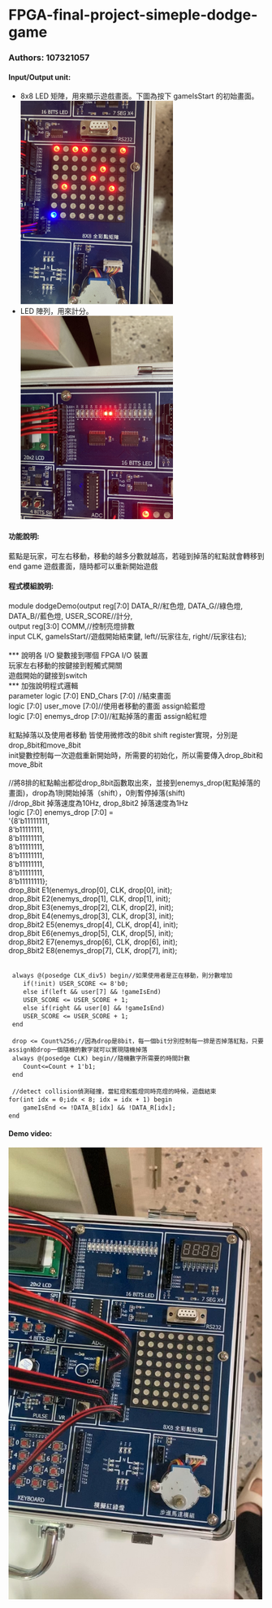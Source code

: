 # FPGA-final-project-simeple-dodge-game 
### Authors: 107321057

#### Input/Output unit:<br>
* 8x8 LED 矩陣，用來顯示遊戲畫面。下圖為按下 gameIsStart 的初始畫面。<br>
<img src="https://github.com/Moonleaves/FPGA-final-project-simeple-dodge-game/blob/main/images/IMG_9091.jpeg" width="300"/><br>
* LED 陣列，用來計分。<br>
<img src="https://github.com/Moonleaves/FPGA-final-project-simeple-dodge-game/blob/main/images/IMG_9093.jpeg" width="300"/><br>

#### 功能說明:<br>
藍點是玩家，可左右移動，移動的越多分數就越高，若碰到掉落的紅點就會轉移到end game 遊戲畫面，隨時都可以重新開始遊戲<br>

#### 程式模組說明:<br>
module dodgeDemo(output reg[7:0] DATA_R//紅色燈, DATA_G//綠色燈, DATA_B//藍色燈, USER_SCORE//計分,<br>
					output reg[3:0] COMM,//控制亮燈排數<br>
					input CLK, gameIsStart//遊戲開始結束鍵, left//玩家往左, right//玩家往右);<br><br>
*** 說明各 I/O 變數接到哪個 FPGA I/O 裝置<br>
玩家左右移動的按鍵接到輕觸式開關 <br>
遊戲開始的鍵接到switch <br>
*** 加強說明程式邏輯 <br>
parameter logic [7:0] END_Chars [7:0] //結束畫面 <br>
logic [7:0] user_move [7:0]//使用者移動的畫面 assign給藍燈<br>
logic [7:0] enemys_drop [7:0]//紅點掉落的畫面 assign給紅燈<br><br>
紅點掉落以及使用者移動 皆使用微修改的8bit shift register實現，分別是drop_8bit和move_8bit<br>
init變數控制每一次遊戲重新開始時，所需要的初始化，所以需要傳入drop_8bit和move_8bit<br><br>
//將8排的紅點輸出都從drop_8bit函數取出來，並接到enemys_drop(紅點掉落的畫面)，drop為1則開始掉落（shift），0則暫停掉落(shift)<br>
//drop_8bit 掉落速度為10Hz, drop_8bit2 掉落速度為1Hz<br>
	logic [7:0] enemys_drop [7:0] =<br>
			'{8'b11111111,<br>
			8'b11111111,<br>
			8'b11111111,<br>
			8'b11111111,<br>
			8'b11111111,<br>
			8'b11111111,<br>
			8'b11111111,<br>
			8'b11111111};<br>
	drop_8bit E1(enemys_drop[0], CLK, drop[0], init);<br>
	drop_8bit E2(enemys_drop[1], CLK, drop[1], init);<br>
	drop_8bit E3(enemys_drop[2], CLK, drop[2], init);<br>
	drop_8bit E4(enemys_drop[3], CLK, drop[3], init);<br>
	drop_8bit2 E5(enemys_drop[4], CLK, drop[4], init);<br>
	drop_8bit E6(enemys_drop[5], CLK, drop[5], init);<br>
	drop_8bit2 E7(enemys_drop[6], CLK, drop[6], init);<br>
	drop_8bit2 E8(enemys_drop[7], CLK, drop[7], init);<br><br>

	 always @(posedge CLK_div5) begin//如果使用者是正在移動，則分數增加
		if(!init) USER_SCORE <= 8'b0;
		else if(left && user[7] && !gameIsEnd)
		USER_SCORE <= USER_SCORE + 1;
		else if(right && user[0] && !gameIsEnd)
		USER_SCORE <= USER_SCORE + 1;
	 end
	 
	 drop <= Count%256;//因為drop是8bit，每一個bit分別控制每一排是否掉落紅點，只要assign給drop一個隨機的數字就可以實現隨機掉落
	 always @(posedge CLK) begin//隨機數字所需要的時間計數
		Count<=Count + 1'b1;
	 end
	 
	 //detect collision偵測碰撞，當紅燈和藍燈同時亮燈的時候，遊戲結束
	for(int idx = 0;idx < 8; idx = idx + 1) begin
		gameIsEnd <= !DATA_B[idx] && !DATA_R[idx];
	end
#### Demo video: 

<a href="https://drive.google.com/drive/folders/1vax_kr09RbKgWnHvMoZwPw7NJVomISRL?usp=sharing" title="Demo Video"><img src="https://github.com/Moonleaves/FPGA-final-project-simeple-dodge-game/blob/main/images/3027E902-0B3E-421C-B9CF-CE19174C01CE_1_102_o.jpeg" alt="Demo Video" width="500"/></a>
